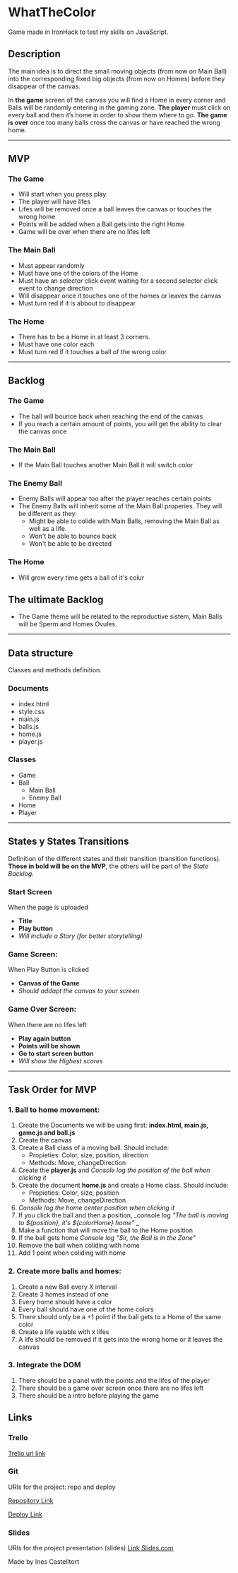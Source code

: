 # WhatTheColor
Game made in IronHack to test my skills on JavaScript.

## Description
The main idea is to direct the small moving objects (from now on Main Ball) into the corresponding fixed big objects (from now on Homes) before they disappear of the canvas. 

In __the game__ screen of the canvas you will find a Home in every corner and Balls will be randomly entering in the gaming zone. 
__The player__ must click on every ball and then it’s home in order to show them where to go. 
__The game is over__ once too many balls cross the canvas or have reached the wrong home.

* * *

## MVP

### The Game
  * Will start when you press play
  * The player will have lifes
  * Lifes will be removed once a ball leaves the canvas or touches the wrong home
  * Points will be added when a Ball gets into the right Home
  * Game will be over when there are no lifes left
  
### The Main Ball
  * Must appear randomly
  * Must have one of the colors of the Home
  * Must have an selector click event waiting for a second selector click event to change direction
  * Will disappear once it touches one of the homes or leaves the canvas
  * Must turn red if it is abbout to disappear

### The Home
  * There has to be a Home in at least 3 corners.
  * Must have one color each
  * Must turn red if it touches a ball of the wrong color


* * *

## Backlog  

### The Game
  * The ball will bounce back when reaching the end of the canvas
  * If you reach a certain amount of points, you will get the ability to clear the canvas once

### The Main Ball
  * If the Main Ball touches another Main Ball it will switch color
  
### The Enemy Ball
  * Enemy Balls will appear too after the player reaches certain points
  * The Enemy Balls will inherit some of the Main Ball properies. They will be different as they:
    * Might be able to colide with Main Balls, removing the Main Ball as well as a life.
    * Won't be able to bounce back
    * Won't be able to be directed

### The Home
  * Will grow every time gets a ball of it's colur


## The ultimate Backlog
  * The Game theme will be related to the reproductive sistem, Main Balls will be Sperm and Homes Ovules. 
  
* * *

## Data structure
Classes and methods definition.

### Documents
 * index.html
 * style.css
 * main.js
 * balls.js
 * home.js
 * player.js

### Classes 
 * Game
 * Ball
   * Main Ball
   * Enemy Ball
  * Home
  * Player

* * *


## States y States Transitions
Definition of the different states and their transition (transition functions). **Those in bold will be on the MVP**, the others will be part of the _State Backlog_.

### Start Screen
When the page is uploaded
  * **Title**
  * **Play button**
  * _Will include a Story (for better storytelling)_

### Game Screen: 
When Play Button is clicked
  * **Canvas of the Game**
  * _Should addapt the canvas to your screen_

### Game Over Screen: 
When there are no lifes left
  * **Play again button**
  * **Points will be shown**
  * **Go to start screen button**
  * _Will show the Highest scores_

* * *

## Task Order for MVP

### 1. Ball to home movement:
1. Create the Documents we will be using first: **index.html, main.js, game.js and ball.js**
2. Create the canvas
3. Create a Ball class of a moving ball. Should include:
   * Propieties: Color, size, position, direction
   * Methods: Move, changeDirection
4. Create the **player.js** and _Console log the position of the ball when clicking it_
5. Create the document **home.js** and create a Home class. Should include:
   * Propieties: Color, size, position
   * Methods: Move, changeDirection
6. _Console log the home _center_ position when clicking it_
7. If you click the ball and then a position, _console log _"The ball is moving to ${position}, it's ${colorHome} home"_ _
8. Make a function that will move the ball to the Home position
9. If the ball gets home _Console log "Sir, the Ball is in the Zone"_
10. Remove the ball when coliding with home
11. Add 1 point when coliding with home

### 2. Create more balls and homes:
1. Create a new Ball every X interval
2. Create 3 homes instead of one
3. Every home should have a color
4. Every ball should have one of the home colors
5. There should only be a +1 point if the ball gets to a Home of the same color 
5. Create a life vaiable with x lifes
6. A life should be removed if it gets into the wrong home or it leaves the canvas

### 3. Integrate the DOM
1. There should be a panel with the points and the lifes of the player
2. There should be a game over screen once there are no lifes left
3. There should be a intro before playing the game


## Links


### Trello
[Trello url link](https://trello.com/b/PXDvTRtn/whatthecolor)


### Git
URls for the project: repo and deploy

[Repository Link](https://github.com/InesCV/WhatTheColor)

[Deploy Link](http://github.com)


### Slides
URls for the project presentation (slides)
[Link Slides.com](https://slides.com/inescv/deck)

Made by Ines Castelltort
